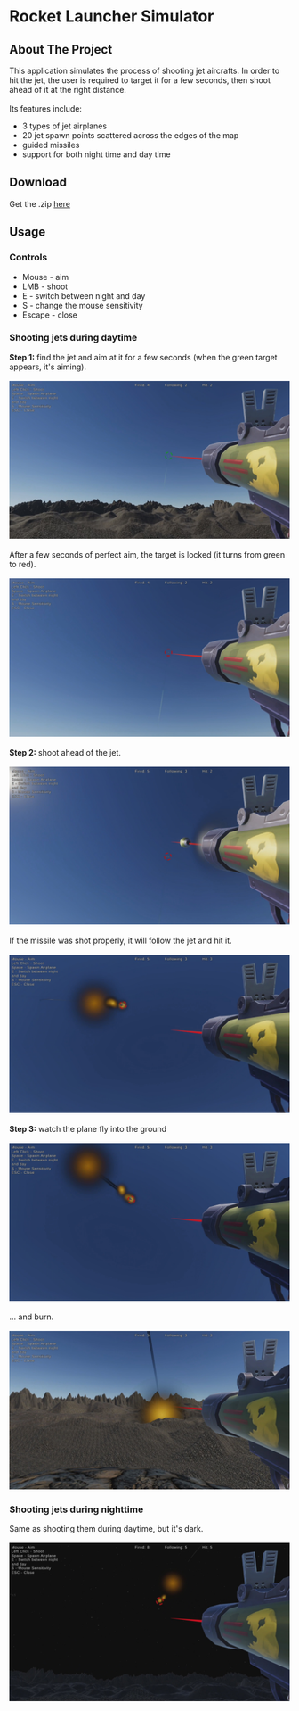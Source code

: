 <!-- PROJECT TITLE -->
<div align="left">
  <h1 align="left">Rocket Launcher Simulator</h1>
</div>


<!-- ABOUT THE PROJECT -->
## About The Project
This application simulates the process of shooting jet aircrafts. In order to hit the jet, the user is required to target it for a few seconds, then shoot ahead of it at the right distance.<br>
<br>
Its features include:
* 3 types of jet airplanes
* 20 jet spawn points scattered across the edges of the map
* guided missiles
* support for both night time and day time

## Download

Get the .zip [here](https://github.com/teo3fl/Rocket-Launcher-Simulator/releases)


## Usage

### Controls
* Mouse - aim
* LMB - shoot
* E - switch between night and day
* S - change the mouse sensitivity
* Escape - close


### Shooting jets during daytime 

<b>Step 1:</b> find the jet and aim at it for a few seconds (when the green target appears, it's aiming).<br>
<br>
<img src="Demo/demo_1.jpg" alt="Aiming"><br>
<br>
After a few seconds of perfect aim, the target is locked (it turns from green to red).<br>
<br>
<img src="Demo/demo_2.jpg" alt="Target locked"><br>
<br>
<b>Step 2:</b> shoot ahead of the jet.<br>
<br>
<img src="Demo/demo_3.jpg" alt="Shooting"><br>
<br>
If the missile was shot properly, it will follow the jet and hit it.<br>
<br>
<img src="Demo/demo_4.jpg" alt="Jet hit"><br>
<br>
<b>Step 3:</b> watch the plane fly into the ground<br>
<br>
<img src="Demo/demo_5.jpg" alt="Crashed"><br>
<br>
... and burn.<br>
<br>
<img src="Demo/demo_6.jpg" alt="Explosion"><br>


### Shooting jets during nighttime

Same as shooting them during daytime, but it's dark.<br>
<br>
<img src="Demo/demo_7.jpg" alt="Nighttime">

